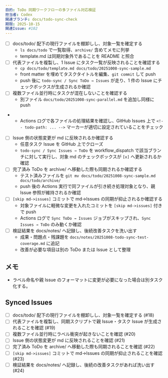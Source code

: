 ```yaml
---
目的: ToDo 同期ワークフローの多ファイル対応検証
担当者: Codex
関連ブランチ: docs/todo-sync-check
期限: 2025-10-15
関連Issue: #102
---
```


- [ ] docs/todo/ 配下の現行ファイルを棚卸しし、対象一覧を確定する
  - `ls docs/todo` で一覧取得、`archive/` 含めてメモに列挙
  - template.md は同期対象外であることを README と照合
- [ ] 代表ファイルを複製し、1 Issue にタスク一覧が反映されることを確認する
  - `cp docs/todo/template.md docs/todo/20251008-sync-sample.md`
  - front matter を埋めてタスクタイトルを編集、`git commit` して push
  - push 後に `todo-sync / Sync ToDo → Issues` が走り、1 件の Issue にチェックボックスが生成されるか確認
- [ ] 複数ファイル並行時にタスクが混在しないことを確認する
  - 別ファイル `docs/todo/20251008-sync-parallel.md` を追加し同様に push
-  - Actions ログで各ファイルの処理結果を確認し、GitHub Issues 上で `<!-- todo-path: ... -->` マーカーが適切に設定されていることをチェック
- [ ] Issue 側の状態変更が md に反映されるか確認する
  - 任意タスク Issue を GitHub 上でクローズ
  - `todo-sync / Sync Issues → ToDo` を workflow_dispatch で該当ブランチに対して実行し、対象 md のチェックボックスが `[x]` へ更新されるか確認
- [ ] 完了済み ToDo を archive/ へ移動した際も同期されるか確認する
  - テスト済みファイルを `git mv docs/todo/20251008-sync-sample.md docs/todo/archive/`
  - push 後の Actions 実行で同ファイルが引き続き処理対象となり、親 Issue 参照が維持されるか確認
- [ ] `[skip md->issues]` コミットで md→Issues の同期が抑止されるか確認する
  - 対象ファイルに軽微な変更を入れたコミットを `[skip md->issues]` 付きで push
  - Actions ログで `Sync ToDo → Issues` ジョブがスキップされ、`Sync Issues → ToDo` のみ動くか確認
- [ ] 検証結果を docs/notes/ へ記録し、後続改善タスクを洗い出す
  - 成果・問題点・残課題を `docs/notes/20251008-todo-sync-test-coverage.md` に追記
  - 改善が必要な項目は別の ToDo または Issue として整理

## メモ
- ラベル命名や親 Issue のフォーマットに変更が必要になった場合は別タスク化する。

<!-- BEGIN: issues-sync -->
## Synced Issues
- [ ] docs/todo/ 配下の現行ファイルを棚卸しし、対象一覧を確定する (#18)
- [ ] 代表ファイルを複製し、同期スクリプトで親 Issue・タスク Issue が生成されることを確認 (#19)
- [ ] 複数ファイル並行時にラベル衝突が起きないことを確認 (#20)
- [ ] Issue 側の状態変更が md に反映されることを確認 (#21)
- [ ] 完了済み ToDo を archive/ へ移動した際も同期されることを確認 (#22)
- [ ] `[skip md->issues]` コミットで md→Issues の同期が抑止されることを確認 (#23)
- [ ] 検証結果を docs/notes/ へ記録し、後続の改善タスクがあれば洗い出す (#24)
<!-- END: issues-sync -->
